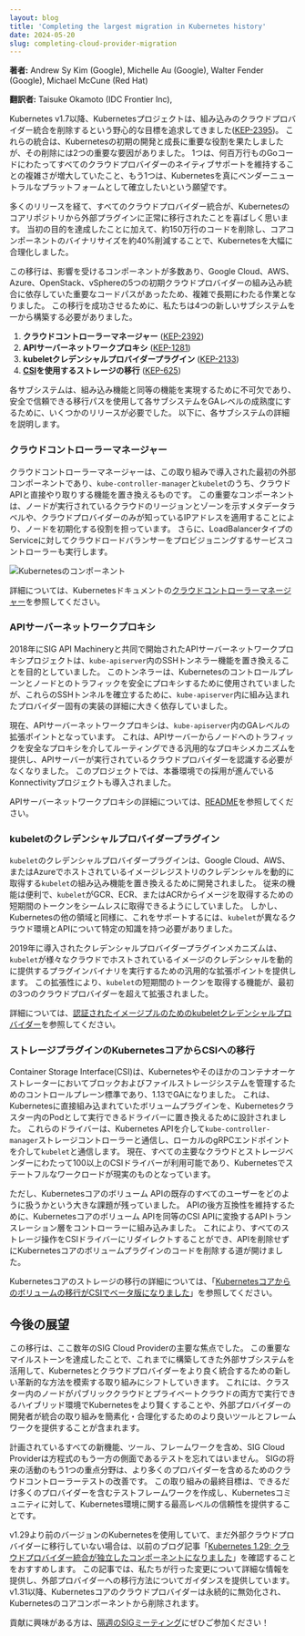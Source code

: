 ```yaml
---
layout: blog
title: 'Completing the largest migration in Kubernetes history'
date: 2024-05-20
slug: completing-cloud-provider-migration
---
```


**著者:** Andrew Sy Kim (Google), Michelle Au (Google), Walter Fender (Google), Michael McCune (Red Hat)

**翻訳者:** Taisuke Okamoto (IDC Frontier Inc),

Kubernetes v1.7以降、Kubernetesプロジェクトは、組み込みのクラウドプロバイダー統合を削除するという野心的な目標を追求してきました([KEP-2395](https://github.com/kubernetes/enhancements/blob/master/keps/sig-cloud-provider/2395-removing-in-tree-cloud-providers/README.md))。
これらの統合は、Kubernetesの初期の開発と成長に重要な役割を果たしましたが、その削除には2つの重要な要因がありました。
1つは、何百万行ものGoコードにわたってすべてのクラウドプロバイダーのネイティブサポートを維持することの複雑さが増大していたこと、もう1つは、Kubernetesを真にベンダーニュートラルなプラットフォームとして確立したいという願望です。

多くのリリースを経て、すべてのクラウドプロバイダー統合が、Kubernetesのコアリポジトリから外部プラグインに正常に移行されたことを喜ばしく思います。
当初の目的を達成したことに加えて、約150万行のコードを削除し、コアコンポーネントのバイナリサイズを約40%削減することで、Kubernetesを大幅に合理化しました。

この移行は、影響を受けるコンポーネントが多数あり、Google Cloud、AWS、Azure、OpenStack、vSphereの5つの初期クラウドプロバイダーの組み込み統合に依存していた重要なコードパスがあったため、複雑で長期にわたる作業となりました。
この移行を成功させるために、私たちは4つの新しいサブシステムを一から構築する必要がありました。

1. **クラウドコントローラーマネージャー** ([KEP-2392](https://github.com/kubernetes/enhancements/blob/master/keps/sig-cloud-provider/2392-cloud-controller-manager/README.md))
2. **APIサーバーネットワークプロキシ** ([KEP-1281](https://github.com/kubernetes/enhancements/tree/master/keps/sig-api-machinery/1281-network-proxy))
3. **kubeletクレデンシャルプロバイダープラグイン** ([KEP-2133](https://github.com/kubernetes/enhancements/tree/master/keps/sig-node/2133-kubelet-credential-providers))
4. **[CSI](https://github.com/container-storage-interface/spec?tab=readme-ov-file#container-storage-interface-csi-specification-)を使用するストレージの移行** ([KEP-625](https://github.com/kubernetes/enhancements/blob/master/keps/sig-storage/625-csi-migration/README.md))

各サブシステムは、組み込み機能と同等の機能を実現するために不可欠であり、安全で信頼できる移行パスを使用して各サブシステムをGAレベルの成熟度にするために、いくつかのリリースが必要でした。
以下に、各サブシステムの詳細を説明します。

### クラウドコントローラーマネージャー

クラウドコントローラーマネージャーは、この取り組みで導入された最初の外部コンポーネントであり、`kube-controller-manager`と`kubelet`のうち、クラウドAPIと直接やり取りする機能を置き換えるものです。
この重要なコンポーネントは、ノードが実行されているクラウドのリージョンとゾーンを示すメタデータラベルや、クラウドプロバイダーのみが知っているIPアドレスを適用することにより、ノードを初期化する役割を担っています。
さらに、LoadBalancerタイプのServiceに対してクラウドロードバランサーをプロビジョニングするサービスコントローラーも実行します。

![Kubernetesのコンポーネント](/images/docs/components-of-kubernetes.svg)

詳細については、Kubernetesドキュメントの[クラウドコントローラーマネージャー](/ja/docs/concepts/architecture/cloud-controller/)を参照してください。

### APIサーバーネットワークプロキシ

2018年にSIG API Machineryと共同で開始されたAPIサーバーネットワークプロキシプロジェクトは、`kube-apiserver`内のSSHトンネラー機能を置き換えることを目的としていました。
このトンネラーは、Kubernetesのコントロールプレーンとノードとのトラフィックを安全にプロキシするために使用されていましたが、これらのSSHトンネルを確立するために、`kube-apiserver`内に組み込まれたプロバイダー固有の実装の詳細に大きく依存していました。

現在、APIサーバーネットワークプロキシは、`kube-apiserver`内のGAレベルの拡張ポイントとなっています。
これは、APIサーバーからノードへのトラフィックを安全なプロキシを介してルーティングできる汎用的なプロキシメカニズムを提供し、APIサーバーが実行されているクラウドプロバイダーを認識する必要がなくなりました。
このプロジェクトでは、本番環境での採用が進んでいるKonnectivityプロジェクトも導入されました。

APIサーバーネットワークプロキシの詳細については、[README](https://github.com/kubernetes-sigs/apiserver-network-proxy#readme)を参照してください。

### kubeletのクレデンシャルプロバイダープラグイン

`kubelet`のクレデンシャルプロバイダープラグインは、Google Cloud、AWS、またはAzureでホストされているイメージレジストリのクレデンシャルを動的に取得する`kubelet`の組み込み機能を置き換えるために開発されました。
従来の機能は便利で、`kubelet`がGCR、ECR、またはACRからイメージを取得するための短期間のトークンをシームレスに取得できるようにしていました。
しかし、Kubernetesの他の領域と同様に、これをサポートするには、`kubelet`が異なるクラウド環境とAPIについて特定の知識を持つ必要がありました。

2019年に導入されたクレデンシャルプロバイダープラグインメカニズムは、`kubelet`が様々なクラウドでホストされているイメージのクレデンシャルを動的に提供するプラグインバイナリを実行するための汎用的な拡張ポイントを提供します。
この拡張性により、`kubelet`の短期間のトークンを取得する機能が、最初の3つのクラウドプロバイダーを超えて拡張されました。

詳細については、[認証されたイメージプルのためのkubeletクレデンシャルプロバイダー](/ja/docs/concepts/containers/images/#kubelet-credential-provider)を参照してください。

### ストレージプラグインのKubernetesコアからCSIへの移行

Container Storage Interface(CSI)は、Kubernetesやそのほかのコンテナオーケストレーターにおいてブロックおよびファイルストレージシステムを管理するためのコントロールプレーン標準であり、1.13でGAになりました。
これは、Kubernetesに直接組み込まれていたボリュームプラグインを、Kubernetesクラスター内のPodとして実行できるドライバーに置き換えるために設計されました。
これらのドライバーは、Kubernetes APIを介して`kube-controller-manager`ストレージコントローラーと通信し、ローカルのgRPCエンドポイントを介して`kubelet`と通信します。
現在、すべての主要なクラウドとストレージベンダーにわたって100以上のCSIドライバーが利用可能であり、Kubernetesでステートフルなワークロードが現実のものとなっています。

ただし、Kubernetesコアのボリューム APIの既存のすべてのユーザーをどのように扱うかという大きな課題が残っていました。
APIの後方互換性を維持するために、Kubernetesコアのボリューム APIを同等のCSI APIに変換するAPIトランスレーション層をコントローラーに組み込みました。
これにより、すべてのストレージ操作をCSIドライバーにリダイレクトすることができ、APIを削除せずにKubernetesコアのボリュームプラグインのコードを削除する道が開けました。

Kubernetesコアのストレージの移行の詳細については、「[Kubernetesコアからのボリュームの移行がCSIでベータ版になりました](https://kubernetes.io/blog/2019/12/09/kubernetes-1-17-feature-csi-migration-beta/)」を参照してください。

## 今後の展望

この移行は、ここ数年のSIG Cloud Providerの主要な焦点でした。
この重要なマイルストーンを達成したことで、これまでに構築してきた外部サブシステムを活用して、Kubernetesとクラウドプロバイダーをより良く統合するための新しい革新的な方法を模索する取り組みにシフトしていきます。
これには、クラスター内のノードがパブリッククラウドとプライベートクラウドの両方で実行できるハイブリッド環境でKubernetesをより賢くすることや、外部プロバイダーの開発者が統合の取り組みを簡素化・合理化するためのより良いツールとフレームワークを提供することが含まれます。

計画されているすべての新機能、ツール、フレームワークを含め、SIG Cloud Providerは方程式のもう一方の側面であるテストを忘れてはいません。
SIGの将来の活動のもう1つの重点分野は、より多くのプロバイダーを含めるためのクラウドコントローラーテストの改善です。
この取り組みの最終目標は、できるだけ多くのプロバイダーを含むテストフレームワークを作成し、Kubernetesコミュニティに対して、Kubernetes環境に関する最高レベルの信頼性を提供することです。

v1.29より前のバージョンのKubernetesを使用していて、まだ外部クラウドプロバイダーに移行していない場合は、以前のブログ記事「[Kubernetes 1.29: クラウドプロバイダー統合が独立したコンポーネントになりました](/blog/2023/12/14/cloud-provider-integration-changes/)」を確認することをおすすめします。
この記事では、私たちが行った変更について詳細な情報を提供し、外部プロバイダーへの移行方法についてガイダンスを提供しています。
v1.31以降、Kubernetesコアのクラウドプロバイダーは永続的に無効化され、Kubernetesのコアコンポーネントから削除されます。

貢献に興味がある方は、[隔週のSIGミーティング](https://github.com/kubernetes/community/tree/master/sig-cloud-provider#meetings)にぜひご参加ください！
